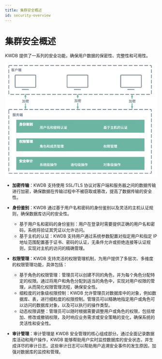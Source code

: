 ```yaml
---
title: 集群安全概述
id: security-overview
---
```


# 集群安全概述

KWDB 提供了一系列的安全功能，确保用户数据的保密性、完整性和可用性。

![](../../static/db-operation/BTZLbo7Q0os3VlxOd8zcPcrwntg.png)

- **加密传输**：KWDB 支持使用 SSL/TLS 协议对客户端和服务器之间的数据传输进行加密，确保数据在传输过程中不被窃取或篡改，提高了数据传输的安全性。

- **身份鉴别**：KWDB 通过基于用户名和密码的身份鉴别以及灵活的主机认证规则，确保数据库访问的安全性。
  - 基于用户名和密码的身份鉴别：用户在登录时需要提供正确的用户名和密码，系统将验证其凭证以允许访问。
  - 基于主机的认证：KWDB 支持用户通过系统参数配置对指定用户和指定 IP 地址范围配置基于证书、密码的认证，无条件允许或拒绝连接等认证规则，实现对主机的访问的精确管理。
- **权限管理**：KWDB 支持灵活的权限管理机制，为用户提供了多层次、多维度的权限管理功能，具体包括：
  - 基于角色的权限管理：管理员可以创建不同的角色，并为每个角色分配特定的权限。通过将用户和角色分配到适当的角色中，实现对用户权限的管理，从而简化权限管理流程，确保安全性。
  - 细粒度的对象级权限控制：KWDB 允许管理员对数据库中的对象，例如数据库、表，进行细粒度的权限控制。管理员可以精确地指定用户或角色可以访问的数据库对象，以及可以执行的操作类型。
  - 动态权限调整：管理员可以随时根据需要调整用户或角色的权限，包括增加、修改或撤销权限，及时响应业务需求或安全策略的变化，确保系统的灵活性和安全性。

- **审计管理**：审计管理是 KWDB 安全管理的核心组成部分。通过全面记录数据库活动和用户操作，KWDB 能够帮助用户实时监控数据库的安全状态，并生成详尽的审计日志。这些审计日志可以帮助用户追溯安全事件的发生原因，加强对数据库的监控和管理。
